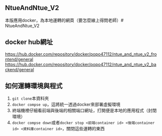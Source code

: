 ## NtueAndNtue_V2
本版應用docker，為本地運轉的網頁（要怎麼線上得問老師）# NtueAndNtue_V2

## docker hub網址
https://hub.docker.com/repository/docker/popo47112/ntue_and_ntue_v2_frontend/general
https://hub.docker.com/repository/docker/popo47112/ntue_and_ntue_v2_backend/general

## 如何運轉環境與程式
1. `git clone`本資料夾
2. `docker compse up`，這將統一透過docker來部署虛擬環境
3. 終端機裡仔細看前端與後端的相關端口網址，打開便是本地的應用程式（封閉環境）
4. `docker compse down`或者`docker stop <前端container id> <後端container id> <資料庫container id>`，關閉這些運轉的東西